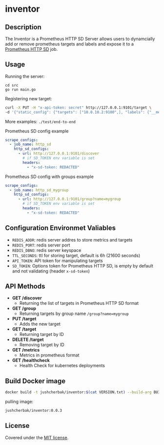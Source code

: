 # inventor

## Description

The Inventor is a Prometheus HTTP SD Server allows users to dynamcially add or remove prometheus targets and labels and expose it to a [Prometheus HTTP SD](https://prometheus.io/docs/prometheus/latest/http_sd/) job.

## Usage

Running the server:
```
cd src
go run main.go
```

Registering new target:
```bash
curl -X PUT -H "x-api-token: secret" http://127.0.0.1:9101/target \
-d '{"static_config": {"targets": ["10.0.10.2:9100",], "labels": {"__meta_datacenter": "dc-01", "__meta_prometheus_job": "node"}, "target_group": "mygroup"}}'
```

More examples: `./test/end-to-end`

Prometheus SD config example
```yaml
scrape_configs:
  - job_name: http_sd
    http_sd_configs:
      - url: http://127.0.0.1:9101/discover
        # if SD_TOKEN env variable is set
        headers:
          - "x-sd-token: REDACTED"

```

Prometheus SD config with groups example
```yaml
scrape_configs:
  - job_name: http_sd_mygroup
    http_sd_configs:
      - url: http://127.0.0.1:9101/group?name=mygroup
        # if SD_TOKEN env variable is set
        headers:
          - "x-sd-token: REDACTED"

```


## Configuration Environmet Valiables

  * `REDIS_ADDR`: redis server addres to store metrics and targets
  * `REDIS_PORT`: redis server port
  * `REDIS_DBNO`: redis server keyspace
  * `TTL_SECONDS`: ttl for storing target, default is 6h (21600 seconds)
  * `API_TOKEN`: API token for manipulating targets
  * `SD_TOKEN`: Options token for Prometheus HTTP SD, is empty by default and not validating (header `x-sd-token`)

## API Methods

* **GET /discover**
    * Returning the list of targets in Prometheus HTTP SD format
* **GET /group**
    * Returning targets by group name `/group?name=mygroup`
* **PUT /target**
    * Adds the new target
* **GET /target**
    * Returning target by ID
* **DELETE /target**
    * Removing target by ID
* **GET /metrics**
    * Metrics in prometheus format
* **GET /healthcheck**
    * Health Check for kubernetes deployments


## Build Docker image
```bash
docker build -t jushcherbak/inventor:$(cat VERSION.txt) --build-arg BUILD_VERSION=$(cat VERSION.txt) -f docker/Dockerfile .
```
pulling image:
```bash
jushcherbak/inventor:0.0.3
```

## License

Covered under the [MIT license](LICENSE.md).

